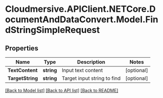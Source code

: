# Cloudmersive.APIClient.NETCore.DocumentAndDataConvert.Model.FindStringSimpleRequest
## Properties

Name | Type | Description | Notes
------------ | ------------- | ------------- | -------------
**TextContent** | **string** | Input text content | [optional] 
**TargetString** | **string** | Target input string to find | [optional] 

[[Back to Model list]](../README.md#documentation-for-models) [[Back to API list]](../README.md#documentation-for-api-endpoints) [[Back to README]](../README.md)

